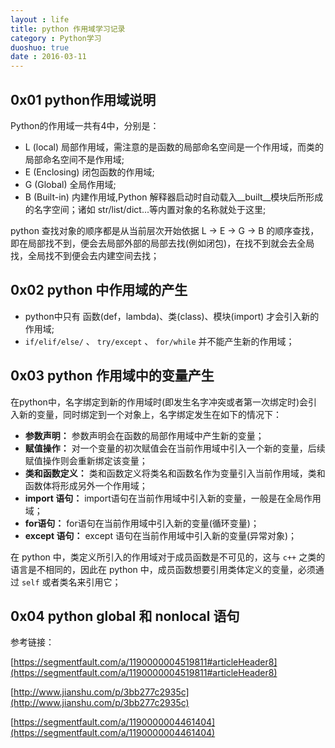 ```yaml
---
layout : life
title: python 作用域学习记录
category : Python学习
duoshuo: true
date : 2016-03-11
---
```


## 0x01 python作用域说明

Python的作用域一共有4中，分别是：

* L (local) 局部作用域，需注意的是函数的局部命名空间是一个作用域，而类的局部命名空间不是作用域;
* E (Enclosing) 闭包函数的作用域;
* G (Global) 全局作用域; 
* B (Built-in) 内建作用域,Python 解释器启动时自动载入__built__模块后所形成的名字空间；诸如 str/list/dict...等内置对象的名称就处于这里;

<!-- more -->

python 查找对象的顺序都是从当前层次开始依据 L -> E -> G -> B 的顺序查找，即在局部找不到，便会去局部外部的局部去找(例如闭包)，在找不到就会去全局找，全局找不到便会去内建空间去找；

## 0x02 python 中作用域的产生

* python中只有 函数(def，lambda)、类(class)、模块(import) 才会引入新的作用域;
* `if/elif/else/` 、 `try/except` 、 `for/while` 并不能产生新的作用域；

## 0x03 python 作用域中的变量产生

在python中，名字绑定到新的作用域时(即发生名字冲突或者第一次绑定时)会引入新的变量，同时绑定到一个对象上，名字绑定发生在如下的情况下：

* **参数声明：** 参数声明会在函数的局部作用域中产生新的变量；
* **赋值操作：** 对一个变量的初次赋值会在当前作用域中引入一个新的变量，后续赋值操作则会重新绑定该变量；
* **类和函数定义：** 类和函数定义将类名和函数名作为变量引入当前作用域，类和函数体将形成另外一个作用域；
* **import 语句：** import语句在当前作用域中引入新的变量，一般是在全局作用域；
* **for语句：** for语句在当前作用域中引入新的变量(循环变量)；
* **except 语句：** except 语句在当前作用域中引入新的变量(异常对象)；

在 python 中，类定义所引入的作用域对于成员函数是不可见的，这与 `c++` 之类的语言是不相同的，因此在 python 中，成员函数想要引用类体定义的变量，必须通过 `self` 或者类名来引用它；

## 0x04 python global 和 nonlocal 语句






参考链接：

[https://segmentfault.com/a/1190000004519811#articleHeader8](https://segmentfault.com/a/1190000004519811#articleHeader8)

[http://www.jianshu.com/p/3bb277c2935c](http://www.jianshu.com/p/3bb277c2935c)

[https://segmentfault.com/a/1190000004461404](https://segmentfault.com/a/1190000004461404)
